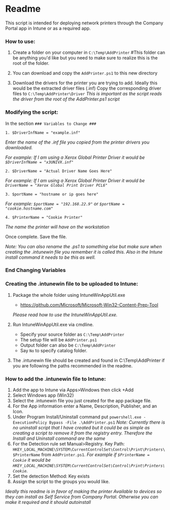 # Readme
This script is intended for deploying network printers through the Company Portal app in Intune or as a required app.

### How to use:
1. Create a folder on your computer in `C:\Temp\AddPrinter` #This folder can be anything you'd like but you need to make sure to realize this is the root of the folder.

2. You can download and copy the `AddPrinter.ps1` to this new directory

3. Download the drivers for the printer you are trying to add. Ideally this would be the extracted driver files (.inf)
Copy the corresponding driver files to `C:\Temp\AddPrinter\Driver` *This is important as the script reads the driver from the root of the AddPrinter.ps1 script*

### Modifying the script:
In the section `### Variables to Change ###`

	1. $DriverInfName = "example.inf"
*Enter the name of the .inf file you copied from the printer drivers you downloaded.*

*For example: If I am using a Xerox Global Printer Driver it would be `$DriverInfName = "x3UNIVX.inf" `*

	2. $DriverName = "Actual Driver Name Goes Here" 

*For example: If I am using a Xerox Global Printer Driver it would be `DriverName = "Xerox Global Print Driver PCL6"`*

	3. $portName = "hostname or ip goes here"

*For example: `$portName = "192.168.22.9"` or `$portName = "cookie.hostname.com"`*

	4. $PrinterName = "Cookie Printer"

*The name the printer will have on the workstation*

Once complete. Save the file. 

*Note: You can also rename the .ps1 to something else but make sure when creating the .intunewin file you remember it is called this. Also in the Intune install command it needs to be this as well.*

### End Changing Variables ###


### Creating the .intunewin file to be uploaded to Intune:
1. Package the whole folder using IntuneWinAppUtil.exe 
	* 	https://github.com/Microsoft/Microsoft-Win32-Content-Prep-Tool 

	*Please read how to use the IntuneWinAppUtil.exe.*
2. Run IntuneWinAppUtil.exe via cmdline. 
	* Specify your source folder as `C:\Temp\AddPrinter`
	* The setup file will be `AddPrinter.ps1`
	* Output folder can also be `C:\Temp\AddPrinter`
	* Say `No` to specify catalog folder. 

3. The .intunewin file should be created and found in C:\Temp\AddPrinter if you are following the paths recommended in the readme.

### How to add the .intunewin file to Intune:
1. Add the app to Intune via Apps>Windows then click +Add 
2. Select Windows app (Win32)
3. Select the .intunewin file you just created for the app package file.
4. For the App information enter a Name, Description, Publisher, and an Icon. 
5. Under Program Install/Uninstall command put `powershell.exe -ExecutionPolicy Bypass -File .\AddPrinter.ps1` *Note: Currently there is no uninstall script that I have created but it could be as simple as creating a script to remove it from the registry entry. Therefore the Install and Uninstall command are the same*
6. For the Detection rule set Manual>Registry. Key Path: `HKEY_LOCAL_MACHINE\SYSTEM\CurrentControlSet\Control\Print\Printers\$PrinterName` from `AddPrinter.ps1`. 
*For example if `$PrinterName = Cookie` it would be `HKEY_LOCAL_MACHINE\SYSTEM\CurrentControlSet\Control\Print\Printers\Cookie`.* 
7. Set the detection Method: Key exists
8. Assign the script to the groups you would like. 

*Ideally this readme is in favor of making the printer Available to devices so they can install as Self Service from Company Portal. Otherwise you can make it required and it should autoinstall*

